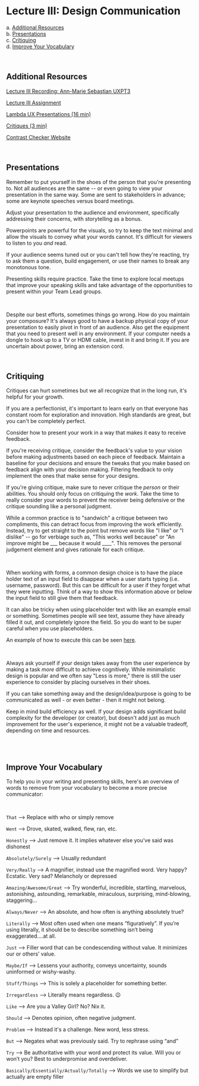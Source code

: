 # Lecture III: Design Communication

a. [Additional Resources](#Additional-Resources)  <br>
b. [Presentations](#Presentations)  <br>
c. [Critiquing](#Critiquing)  <br>
d. [Improve Your Vocabulary](#Improve-Your-Vocabulary)  <br>  

<br>

## Additional Resources

[Lecture III Recording: Ann-Marie Sebastian UXPT3](https://youtu.be/Hw7-qxp-B2A)  

[Lecture III Assignment](https://docs.google.com/document/d/1fPOFNIMW_XiRTzAuGCkRh6z2K4i1aPZQ8OHiVSX96rI/edit)  

[Lambda UX Presentations (16 min)](https://www.youtube.com/watch?v=T6uBh6d6fvU)  

[Critiques (3 min)](https://www.youtube.com/watch?v=jzpPdt5MHHc)  

[Contrast Checker Website](https://color.review)  

<br>

## Presentations

Remember to put yourself in the shoes of the person that you're presenting to. Not all audiences are the same -- or even going to view your presentation in the same way. Some are sent to stakeholders in advance; some are keynote speeches versus board meetings.

Adjust your presentation to the audience and environment, specifically addressing their concerns, with storytelling as a bonus.

Powerpoints are powerful for the visuals, so try to keep the text minimal and allow the visuals to convey what your words cannot. It's difficult for viewers to listen to you _and_ read.

If your audience seems tuned out or you can't tell how they're reacting, try to ask them a question, build engagement, or use their names to break any monotonous tone.

Presenting skills require practice. Take the time to explore local meetups that improve your speaking skills and take advantage of the opportunities to present within your Team Lead groups.

<br>

Despite our best efforts, sometimes things go wrong. How do you maintain your composure? It's always good to have a backup physical copy of your presentation to easily pivot in front of an audience. Also get the equipment that you need to present well in any environment. If your computer needs a dongle to hook up to a TV or HDMI cable, invest in it and bring it. If you are uncertain about power, bring an extension cord.

<br>

## Critiquing

Critiques can hurt sometimes but we all recognize that in the long run, it's helpful for your growth.

If you are a perfectionist, it's important to learn early on that everyone has constant room for exploration and innovation. High standards are great, but you can't be completely perfect. 

Consider how to present your work in a way that makes it easy to receive feedback. 

If you're receiving critique, consider the feedback's value to your vision before making adjustments based on each piece of feedback. Maintain a baseline for your decisions and ensure the tweaks that you make based on feedback align with your decision making. Filtering feedback to only implement the ones that make sense for your designs.

If you're giving critique, make sure to never critique the _person_ or their abilities. You should only focus on critiquing the _work_. Take the time to really consider your words to prevent the receiver being defensive or the critique sounding like a personal judgment.

While a common practice is to "sandwich" a critique between two compliments, this can detract focus from improving the work efficiently. Instead, try to get straight to the point but remove words like "I like" or "I dislike" -- go for verbiage such as, "This works well because" or "An improve might be ___ because it would ____". This removes the personal judgement element and gives rationale for each critique.

<br>

When working with forms, a common design choice is to have the place holder text of an input field to disappear when a user starts typing (i.e. username, password). But this can be difficult for a user if they forget what they were inputting. Think of a way to show this information above or below the input field to still give them that feedback.

It can also be tricky when using placeholder text with like an example email or something. Sometimes people will see text, assume they have already filled it out, and completely ignore the field. So you do want to be super careful when you use placeholders.

An example of how to execute this can be seen [here](https://www.behance.net/gallery/79247641/sign-up-form).

<br>

Always ask yourself if your design takes away from the user experience by making a task _more_ difficult to achieve cognitively. While minimalistic design is popular and we often say "Less is more," there is still the user experience to consider by placing ourselves in their shoes.

If you can take something away and the design/idea/purpose is going to be communicated as well - or even better - then it might not belong.

Keep in mind build efficiency as well. If your design adds significant build complexity for the developer (or creator), but doesn't add just as much improvement for the user's experience, it might not be a valuable tradeoff, depending on time and resources.

<br>
<br>

## Improve Your Vocabulary

To help you in your writing and presenting skills, here's an overview of words to remove from your vocabulary to become a more precise communicator:

<br>

`That` —> Replace with who or simply remove

`Went` —> Drove, skated, walked, flew, ran, etc.

`Honestly` —> Just remove it. It implies whatever else you’ve said was dishonest

`Absolutely/Surely` —> Usually redundant

`Very/Really` —> A magnifier, instead use the magnified word. Very happy? Ecstatic. Very sad? Melancholy or depressed

`Amazing/Awesome/Great` —> Try wonderful, incredible, startling, marvelous, astonishing, astounding, remarkable, miraculous, surprising, mind-blowing, staggering…

`Always/Never` —> An absolute, and how often is anything absolutely true?

`Literally` —> Most often used when one means “figuratively”. If you’re using literally, it should be to describe something isn’t being exaggerated….at all.

`Just` —> Filler word that can be condescending without value. It minimizes our or others’ value.

`Maybe/If` —> Lessens your authority, conveys uncertainty, sounds uninformed or wishy-washy.

`Stuff/Things` —> This is solely a placeholder for something better.

`Irregardless` —> Literally means regardless. :wink:

`Like` —> Are you a Valley Girl? No? Nix it.

`Should` —> Denotes opinion, often negative judgment.

`Problem` —> Instead it's a challenge. New word, less stress.

`But` —> Negates what was previously said. Try to rephrase using “and”

`Try` —> Be authoritative with your word and protect its value. Will you or won’t you? Best to underpromise and overdeliver.

`Basically/Essentially/Actually/Totally` —> Words we use to simplify but actually are empty filler

<br>
<br>